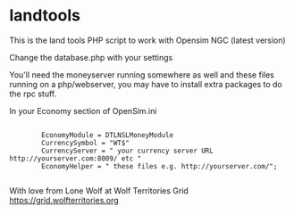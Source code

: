 # landtools
This is the land tools PHP script to work with Opensim NGC (latest version)

Change the database.php with your settings

You'll need the moneyserver running somewhere as well and these files running on a php/webserver, you may have to install extra packages to do the rpc stuff.

In  your Economy section of OpenSim.ini

<code>
        EconomyModule = DTLNSLMoneyModule    
        CurrencySymbol = "WT$"
        CurrencyServer = " your currency server URL http://yourserver.com:8009/ etc "
        EconomyHelper = " these files e.g. http://yourserver.com/";


</code>



With love from Lone Wolf at Wolf Territories Grid
https://grid.wolfterritories.org
